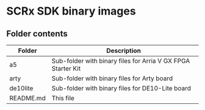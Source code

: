 # SCRx SDK binary images

## Folder contents
Folder | Description
------ | -----------
a5              | Sub-folder with binary files for Arria V GX FPGA Starter Kit
arty            | Sub-folder with binary files for Arty board
de10lite        | Sub-folder with binary files for DE10-Lite board
README.md       | This file

